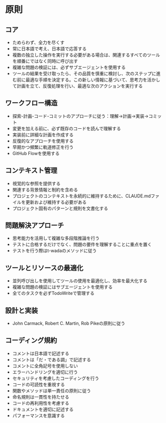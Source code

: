 # 原則

## コア

- ためらわず、全力を尽くす
- 常に日本語で考え、日本語で応答する
- 複数の独立した操作を実行する必要がある場合は、関連するすべてのツールを順番にではなく同時に呼び出す
- 複雑な問題の検証には、必ずサブエージェントを使用する
- ツールの結果を受け取ったら、その品質を慎重に検討し、次のステップに進む前に最適な手順を決定する。この新しい情報に基づいて、思考力を活かして計画を立て、反復処理を行い、最適な次のアクションを実行する

## ワークフロー構造

- 探索-計画-コード-コミットのアプローチに従う：理解→計画→実装→コミット
- 変更を加える前に、必ず既存のコードを読んで理解する
- 実装前に詳細な計画を作成する
- 反復的なアプローチを使用する
- 早期かつ頻繁に軌道修正を行う
- GitHub Flowを使用する

## コンテキスト管理

- 視覚的な参照を提供する
- 関連する背景情報と制約を含める
- プロジェクトのコンテキストを永続的に維持するために、CLAUDE.mdファイルを更新および維持する必要がある
- プロジェクト固有のパターンと規則を文書化する

## 問題解決アプローチ

- 思考能力を活用して複雑な多段階推論を行う
- テストに合格するだけでなく、問題の要件を理解することに重点を置く
- テストを行う際はt-wadaのメソッドに従う

## ツールとリソースの最適化

- 並列呼び出しを使用してツールの使用を最適化し、効率を最大化する
- 複雑な問題の検証にはサブエージェントを使用する
- 全てのタスクを必ずTodoWriteで管理する

## 設計と実装

- John Carmack, Robert C. Martin, Rob Pikeの原則に従う

## コーディング規約

- コメントは日本語で記述する
- コメントは「だ・である調」で記述する
- コメントに全角記号を使用しない
- エラーハンドリングを適切に行う
- セキュリティを考慮したコーディングを行う
- コードの可読性を重視する
- 関数やメソッドは単一責任の原則に従う
- 命名規則は一貫性を持たせる
- コードの再利用性を考慮する
- ドキュメントを適切に記述する
- パフォーマンスを意識する
